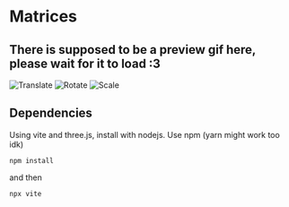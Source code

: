 # Matrices

## There is supposed to be a preview gif here, please wait for it to load :3
![Translate](https://drive.google.com/uc?id=1q54heeqigTvw6QU1kZrzdlnmXr8VzNPi)
![Rotate](https://drive.google.com/uc?id=1FKrHQRWuiRs_oRMPslq5Xx2sRZY1Wu_C)
![Scale](https://drive.google.com/uc?id=1mBdQSyHUc-o6UyqNRl8ahKznrvp-QJ4E)

## Dependencies
Using vite and three.js, install with nodejs. Use npm (yarn might work too idk)

`npm install`

and then

`npx vite`
